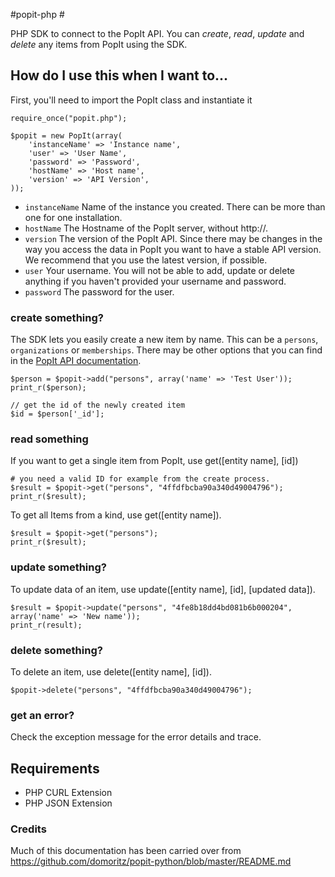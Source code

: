 #popit-php #

PHP SDK to connect to the PopIt API. You can *create*, *read*, *update* and *delete* any items from PopIt using the SDK.

## How do I use this when I want to... ##

First, you'll need to import the PopIt class and instantiate it

	require_once("popit.php");

    $popit = new PopIt(array(
        'instanceName' => 'Instance name',
        'user' => 'User Name',
        'password' => 'Password',
        'hostName' => 'Host name',
        'version' => 'API Version',
    ));

* `instanceName` Name of the instance you created. There can be more than one for one installation.
* `hostName` The Hostname of the PopIt server, without http://.
* `version` The version of the PopIt API. Since there may be changes in the way you access the data in PopIt you want to have a stable API version. We recommend that you use the latest version, if possible.
* `user` Your username. You will not be able to add, update or delete anything if you haven't provided your username and password.
* `password` The password for the user.

### create something? ###

The SDK lets you easily create a new item by name. This can be a `persons`, `organizations` or `memberships`. There may be other options that you can find in the [PopIt API documentation]().

    $person = $popit->add("persons", array('name' => 'Test User'));
    print_r($person);

	// get the id of the newly created item
    $id = $person['_id'];


### read something ###

If you want to get a single item from PopIt, use get([entity name], [id])

	# you need a valid ID for example from the create process.
    $result = $popit->get("persons", "4ffdfbcba90a340d49004796");
    print_r($result);

To get all Items from a kind, use get([entity name]).

    $result = $popit->get("persons");
    print_r($result);

### update something? ###

To update data of an item, use update([entity name], [id], [updated data]).

    $result = $popit->update("persons", "4fe8b18dd4bd081b6b000204", array('name' => 'New name'));
    print_r(result);

### delete something? ###

To delete an item, use delete([entity name], [id]).

    $popit->delete("persons", "4ffdfbcba90a340d49004796");

### get an error? ###

Check the exception message for the error details and trace.

## Requirements ##

* PHP CURL Extension
* PHP JSON Extension

### Credits ###

Much of this documentation has been carried over from https://github.com/domoritz/popit-python/blob/master/README.md

